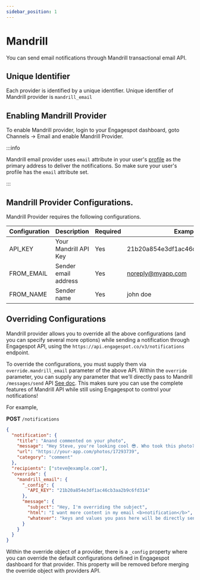 ```yaml
---
sidebar_position: 1
---
```


# Mandrill

You can send email notifications through Mandrill transactional email API.

## Unique Identifier

Each provider is identified by a unique identifier. Unique identifier of Mandrill provider is `mandrill_email`

## Enabling Mandrill Provider

To enable Mandrill provider, login to your Engagespot dashboard, goto Channels -> Email and enable Mandrill Provider.

:::info

Mandrill email provider uses `email` attribute in your user's [profile](../../../profile/what-are-user-profiles.mdx) as the primary address to deliver the notifications. So make sure your user's profile has the `email` attribute set.

:::

## Mandrill Provider Configurations.

Mandrill Provider requires the following configurations.

| Configuration | Description           | Required | Example                           |
| ------------- | --------------------- | -------- | --------------------------------- |
| API_KEY       | Your Mandrill API Key | Yes      | 21b20a854e3df1ac46cb3aa2b9c6fd314 |
| FROM_EMAIL    | Sender email address    | Yes      | noreply@myapp.com                 |
| FROM_NAME     | Sender name    | Yes      | john doe                          |


## Overriding Configurations

Mandrill provider allows you to override all the above configurations (and you can specify several more options) while sending a notification through Engagespot API, using the `https://api.engagespot.co/v3/notifications` endpoint.

To override the configurations, you must supply them via `override.mandrill_email` parameter of the above API. Within the `override` parameter, you can supply any parameter that we'll directly pass to Mandrill `/messages/send` API [See doc](https://mailchimp.com/developer/transactional/api/messages/send-new-message). This makes sure you can use the complete features of Mandrill API while still using Engagespot to control your notifications!

For example,

**POST** `/notifications`

```json
{
  "notification": {
    "title": "Anand commented on your photo",
    "message": "Hey Steve, you're looking cool 😎. Who took this photo?",
    "url": "https://your-app.com/photos/17293739",
    "category": "comment"
  },
  "recipients": ["steve@example.com"],
  "override": {
    "mandrill_email": {
      "_config": {
        "API_KEY": "21b20a854e3df1ac46cb3aa2b9c6fd314"
      },
      "message": {
        "subject": "Hey, I'm overriding the subject",
        "html": "I want more content in my email <b>notification</b>",
        "whatever": "keys and values you pass here will be directly sent to Mandrill's Send API 🎉"
      }
    }
  }
}
```

Within the override object of a provider, there is a `_config` property where you can override the default configurations defined in Engagespot dashboard for that provider. This property will be removed before merging the override object with providers API.
